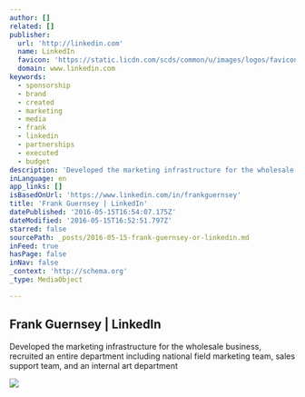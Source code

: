 ```yaml
---
author: []
related: []
publisher:
  url: 'http://linkedin.com'
  name: LinkedIn
  favicon: 'https://static.licdn.com/scds/common/u/images/logos/favicons/v1/favicon.ico'
  domain: www.linkedin.com
keywords:
  - sponsorship
  - brand
  - created
  - marketing
  - media
  - frank
  - linkedin
  - partnerships
  - executed
  - budget
description: 'Developed the marketing infrastructure for the wholesale business, recruited an entire department including national field marketing team, sales support team, and an internal art department'
inLanguage: en
app_links: []
isBasedOnUrl: 'https://www.linkedin.com/in/frankguernsey'
title: 'Frank Guernsey | LinkedIn'
datePublished: '2016-05-15T16:54:07.175Z'
dateModified: '2016-05-15T16:52:51.797Z'
starred: false
sourcePath: _posts/2016-05-15-frank-guernsey-or-linkedin.md
inFeed: true
hasPage: false
inNav: false
_context: 'http://schema.org'
_type: MediaObject

---
```

<article style=""><h1>Frank Guernsey | LinkedIn</h1><p>Developed the marketing infrastructure for the wholesale business, recruited an entire department including national field marketing team, sales support team, and an internal art department</p><img src="https://media.licdn.com/mpr/mpr/shrinknp_200_200/p/7/000/247/0e5/1daa56c.jpg" /></article>